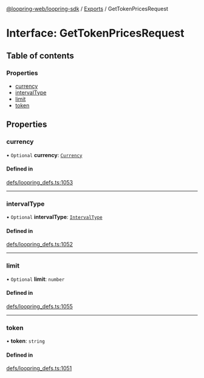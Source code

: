 [@loopring-web/loopring-sdk](../README.md) / [Exports](../modules.md) / GetTokenPricesRequest

# Interface: GetTokenPricesRequest

## Table of contents

### Properties

- [currency](GetTokenPricesRequest.md#currency)
- [intervalType](GetTokenPricesRequest.md#intervaltype)
- [limit](GetTokenPricesRequest.md#limit)
- [token](GetTokenPricesRequest.md#token)

## Properties

### currency

• `Optional` **currency**: [`Currency`](../enums/Currency.md)

#### Defined in

[defs/loopring_defs.ts:1053](https://github.com/Loopring/loopring_sdk/blob/02976c9/src/defs/loopring_defs.ts#L1053)

___

### intervalType

• `Optional` **intervalType**: [`IntervalType`](../enums/IntervalType.md)

#### Defined in

[defs/loopring_defs.ts:1052](https://github.com/Loopring/loopring_sdk/blob/02976c9/src/defs/loopring_defs.ts#L1052)

___

### limit

• `Optional` **limit**: `number`

#### Defined in

[defs/loopring_defs.ts:1055](https://github.com/Loopring/loopring_sdk/blob/02976c9/src/defs/loopring_defs.ts#L1055)

___

### token

• **token**: `string`

#### Defined in

[defs/loopring_defs.ts:1051](https://github.com/Loopring/loopring_sdk/blob/02976c9/src/defs/loopring_defs.ts#L1051)
